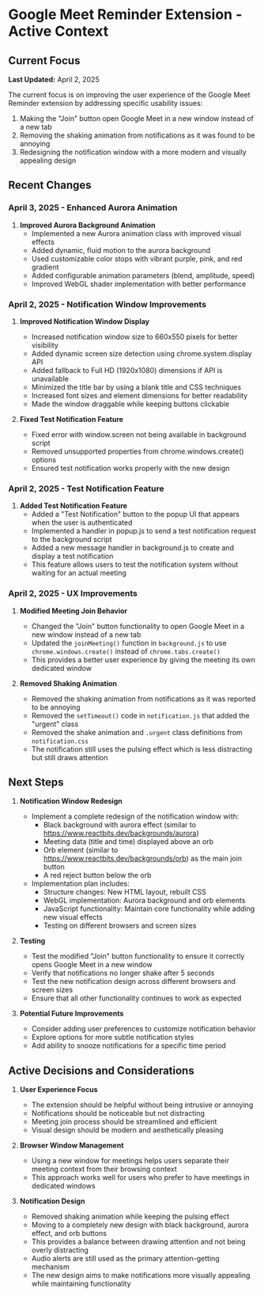 # Google Meet Reminder Extension - Active Context

## Current Focus

**Last Updated:** April 2, 2025

The current focus is on improving the user experience of the Google Meet Reminder extension by addressing specific usability issues:

1. Making the "Join" button open Google Meet in a new window instead of a new tab
2. Removing the shaking animation from notifications as it was found to be annoying
3. Redesigning the notification window with a more modern and visually appealing design

## Recent Changes

### April 3, 2025 - Enhanced Aurora Animation

1. **Improved Aurora Background Animation**
   - Implemented a new Aurora animation class with improved visual effects
   - Added dynamic, fluid motion to the aurora background
   - Used customizable color stops with vibrant purple, pink, and red gradient
   - Added configurable animation parameters (blend, amplitude, speed)
   - Improved WebGL shader implementation with better performance

### April 2, 2025 - Notification Window Improvements

1. **Improved Notification Window Display**
   - Increased notification window size to 660x550 pixels for better visibility
   - Added dynamic screen size detection using chrome.system.display API
   - Added fallback to Full HD (1920x1080) dimensions if API is unavailable
   - Minimized the title bar by using a blank title and CSS techniques
   - Increased font sizes and element dimensions for better readability
   - Made the window draggable while keeping buttons clickable

2. **Fixed Test Notification Feature**
   - Fixed error with window.screen not being available in background script
   - Removed unsupported properties from chrome.windows.create() options
   - Ensured test notification works properly with the new design

### April 2, 2025 - Test Notification Feature

1. **Added Test Notification Feature**
   - Added a "Test Notification" button to the popup UI that appears when the user is authenticated
   - Implemented a handler in popup.js to send a test notification request to the background script
   - Added a new message handler in background.js to create and display a test notification
   - This feature allows users to test the notification system without waiting for an actual meeting



### April 2, 2025 - UX Improvements

1. **Modified Meeting Join Behavior**
   - Changed the "Join" button functionality to open Google Meet in a new window instead of a new tab
   - Updated the `joinMeeting()` function in `background.js` to use `chrome.windows.create()` instead of `chrome.tabs.create()`
   - This provides a better user experience by giving the meeting its own dedicated window

2. **Removed Shaking Animation**
   - Removed the shaking animation from notifications as it was reported to be annoying
   - Removed the `setTimeout()` code in `notification.js` that added the "urgent" class
   - Removed the shake animation and `.urgent` class definitions from `notification.css`
   - The notification still uses the pulsing effect which is less distracting but still draws attention

## Next Steps

1. **Notification Window Redesign**
   - Implement a complete redesign of the notification window with:
     - Black background with aurora effect (similar to https://www.reactbits.dev/backgrounds/aurora)
     - Meeting data (title and time) displayed above an orb
     - Orb element (similar to https://www.reactbits.dev/backgrounds/orb) as the main join button
     - A red reject button below the orb
   - Implementation plan includes:
     - Structure changes: New HTML layout, rebuilt CSS
     - WebGL implementation: Aurora background and orb elements
     - JavaScript functionality: Maintain core functionality while adding new visual effects
     - Testing on different browsers and screen sizes

2. **Testing**
   - Test the modified "Join" button functionality to ensure it correctly opens Google Meet in a new window
   - Verify that notifications no longer shake after 5 seconds
   - Test the new notification design across different browsers and screen sizes
   - Ensure that all other functionality continues to work as expected

3. **Potential Future Improvements**
   - Consider adding user preferences to customize notification behavior
   - Explore options for more subtle notification styles
   - Add ability to snooze notifications for a specific time period

## Active Decisions and Considerations

1. **User Experience Focus**
   - The extension should be helpful without being intrusive or annoying
   - Notifications should be noticeable but not distracting
   - Meeting join process should be streamlined and efficient
   - Visual design should be modern and aesthetically pleasing

2. **Browser Window Management**
   - Using a new window for meetings helps users separate their meeting context from their browsing context
   - This approach works well for users who prefer to have meetings in dedicated windows

3. **Notification Design**
   - Removed shaking animation while keeping the pulsing effect
   - Moving to a completely new design with black background, aurora effect, and orb buttons
   - This provides a balance between drawing attention and not being overly distracting
   - Audio alerts are still used as the primary attention-getting mechanism
   - The new design aims to make notifications more visually appealing while maintaining functionality